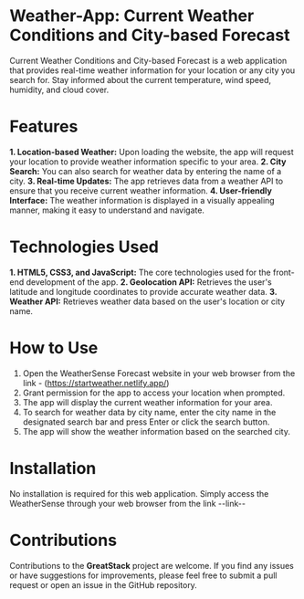 # Weather-App: Current Weather Conditions and City-based Forecast

Current Weather Conditions and City-based Forecast is a web application that provides real-time weather information for your location or any city you search for. 
Stay informed about the current temperature, wind speed, humidity, and cloud cover. 

# Features

**1. Location-based Weather:** Upon loading the website, the app will request your location to provide weather information specific to your area.
**2. City Search:** You can also search for weather data by entering the name of a city.
**3. Real-time Updates:** The app retrieves data from a weather API to ensure that you receive current weather information.
**4. User-friendly Interface:** The weather information is displayed in a visually appealing manner, making it easy to understand and navigate.


# Technologies Used

**1. HTML5, CSS3, and JavaScript:** The core technologies used for the front-end development of the app.
**2. Geolocation API:** Retrieves the user's latitude and longitude coordinates to provide accurate weather data.
**3. Weather API:** Retrieves weather data based on the user's location or city name.

# How to Use

1. Open the WeatherSense Forecast website in your web browser from the link - (https://startweather.netlify.app/)
2. Grant permission for the app to access your location when prompted.
3. The app will display the current weather information for your area.
4. To search for weather data by city name, enter the city name in the designated search bar and press Enter or click the search button.
5. The app will show the weather information based on the searched city.

# Installation

No installation is required for this web application. Simply access the WeatherSense through your web browser from the link --link--

# Contributions

Contributions to the **GreatStack** project are welcome. If you find any issues or have suggestions for improvements, please feel free to submit a pull request 
or open an issue in the GitHub repository.

